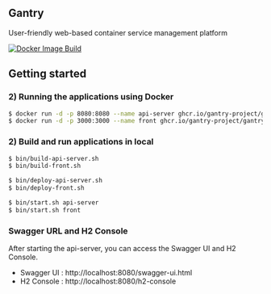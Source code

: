 ## Gantry

User-friendly web-based container service management platform

[![Docker Image Build](https://github.com/gantry-project/gantry-docker/actions/workflows/docker-publish.yml/badge.svg)](https://github.com/gantry-project/gantry-docker/actions/workflows/docker-publish.yml)

## Getting started

### 2) Running the applications using Docker
```bash
$ docker run -d -p 8080:8080 --name api-server ghcr.io/gantry-project/gantry-docker:release api-server
$ docker run -d -p 3000:3000 --name front ghcr.io/gantry-project/gantry-docker:release front
```

### 2) Build and run applications in local
```bash
$ bin/build-api-server.sh
$ bin/build-front.sh

$ bin/deploy-api-server.sh
$ bin/deploy-front.sh

$ bin/start.sh api-server
$ bin/start.sh front
```

### Swagger URL and H2 Console

After starting the api-server, you can access the Swagger UI and H2 Console.

- Swagger UI : http://localhost:8080/swagger-ui.html
- H2 Console : http://localhost:8080/h2-console
